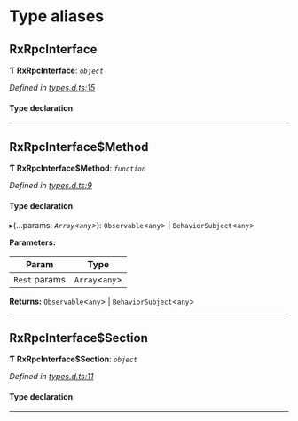 

# Type aliases

<a id="rxrpcinterface"></a>

##  RxRpcInterface

**Ƭ RxRpcInterface**: *`object`*

*Defined in [types.d.ts:15](https://github.com/polkadot-js/api/blob/bba764b/packages/rpc-rx/src/types.d.ts#L15)*

#### Type declaration

___
<a id="rxrpcinterface_method"></a>

##  RxRpcInterface$Method

**Ƭ RxRpcInterface$Method**: *`function`*

*Defined in [types.d.ts:9](https://github.com/polkadot-js/api/blob/bba764b/packages/rpc-rx/src/types.d.ts#L9)*

#### Type declaration
▸(...params: *`Array`<`any`>*):  `Observable`<`any`> &#124; `BehaviorSubject`<`any`>

**Parameters:**

| Param | Type |
| ------ | ------ |
| `Rest` params | `Array`<`any`> |

**Returns:**  `Observable`<`any`> &#124; `BehaviorSubject`<`any`>

___
<a id="rxrpcinterface_section"></a>

##  RxRpcInterface$Section

**Ƭ RxRpcInterface$Section**: *`object`*

*Defined in [types.d.ts:11](https://github.com/polkadot-js/api/blob/bba764b/packages/rpc-rx/src/types.d.ts#L11)*

#### Type declaration

[index: `string`]: [RxRpcInterface$Method](_types_d_.md#rxrpcinterface_method)

___

